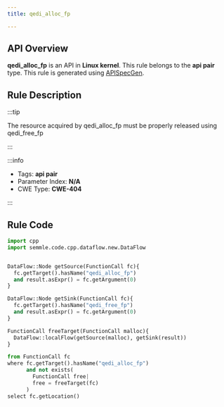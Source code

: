 ```yaml
---
title: qedi_alloc_fp

---
```



## API Overview
**qedi_alloc_fp** is an API in **Linux kernel**. This rule belongs to the **api pair** type. This rule is generated using [APISpecGen](../../tools/APISpecGen).
## Rule Description

:::tip

The resource acquired by qedi_alloc_fp must be properly released using qedi_free_fp

:::

:::info

- Tags: **api pair**
- Parameter Index: **N/A**
- CWE Type: **CWE-404**

:::

## Rule Code
```python
import cpp
import semmle.code.cpp.dataflow.new.DataFlow


DataFlow::Node getSource(FunctionCall fc){
  fc.getTarget().hasName("qedi_alloc_fp")
  and result.asExpr() = fc.getArgument(0)
}

DataFlow::Node getSink(FunctionCall fc){
  fc.getTarget().hasName("qedi_free_fp")
  and result.asExpr() = fc.getArgument(0)
}

FunctionCall freeTarget(FunctionCall malloc){
  DataFlow::localFlow(getSource(malloc), getSink(result))
}

from FunctionCall fc
where fc.getTarget().hasName("qedi_alloc_fp")
      and not exists(
        FunctionCall free| 
        free = freeTarget(fc)
      )
select fc.getLocation()

    
```